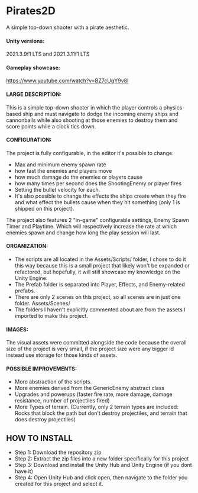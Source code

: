 # Pirates2D
 A simple top-down shooter with a pirate aesthetic. 
 
#### Unity versions:
  2021.3.9f1 LTS and 2021.3.11f1 LTS

#### Gameplay showcase:
https://www.youtube.com/watch?v=BZ7cUgY9v8I



#### LARGE DESCRIPTION:
This is a simple top-down shooter in which the player controls a physics-based ship and must navigate to dodge the incoming enemy ships and cannonballs while also shooting at those enemies to destroy them and score points while a clock tics down. 

#### CONFIGURATION:
The project is fully configurable, in the editor it's possible to change:
- Max and minimum enemy spawn rate
- how fast the enemies and players move
- how much damage do the enemies or players cause
- how many times per second does the ShootingEnemy or player fires
- Setting the bullet velocity for each. 
- It's also possible to change the effects the ships create when they fire and what effect the bullets cause when they hit something (only 1 is shipped on this project).

The project also features 2 "in-game" configurable settings, Enemy Spawn Timer and Playtime. Which will respectively increase the rate at which enemies spawn and change how long the play session will last.

#### ORGANIZATION: 
- The scripts are all located in the Assets/Scripts/ folder, I chose to do it this way because this is a small project that likely won't be expanded or refactored, but hopefully, it will still showcase my knowledge on the Unity Engine. 
- The Prefab folder is separated into Player, Effects, and Enemy-related prefabs.
- There are only 2 scenes on this project, so all scenes are in just one folder. Assets/Scenes/
- The folders I haven't explicitly commented about are from the assets I imported to make this project.
 
#### IMAGES: 
The visual assets were committed alongside the code because the overall size of the project is very small, if the project size were any bigger id instead use storage for those kinds of assets. 

#### POSSIBLE IMPROVEMENTS:
- More abstraction of the scripts. 
- More enemies derived from the GenericEnemy abstract class
- Upgrades and powerups (faster fire rate, more damage, damage resistance, number of projectiles fired)
- More Types of terrain. (Currently, only 2 terrain types are included: Rocks that block the path but don't destroy projectiles, and terrain that does destroy projectiles)

## HOW TO INSTALL
- Step 1: Download the repository zip
- Step 2: Extract the zip files into a new folder specifically for this project
- Step 3: Download and install the Unity Hub and Unity Engine (if you dont have it)
- Step 4: Open Unity Hub and click open, then navigate to the folder you created for this project and select it.
